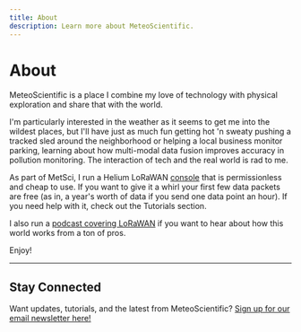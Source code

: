 ```yaml
---
title: About
description: Learn more about MeteoScientific.
---
```

# About
MeteoScientific is a place I combine my love of technology with physical exploration and share that with the world. 

I'm particularly interested in the weather as it seems to get me into the wildest places, but I'll have just as much fun getting hot 'n sweaty pushing a tracked sled around the neighborhood or helping a local business monitor parking, learning about how multi-modal data fusion improves accuracy in pollution monitoring.  The interaction of tech and the real world is rad to me.

As part of MetSci, I run a Helium LoRaWAN [console](https://console.meteoscientific.com/front/login) that is permissionless and cheap to use.  If you want to give it a whirl your first few data packets are free (as in, a year's worth of data if you send one data point an hour).  If you need help with it, check out the Tutorials section.

I also run a [podcast covering LoRaWAN](https://pod.metsci.show) if you want to hear about how this world works from a ton of pros.

Enjoy!

---

## Stay Connected

Want updates, tutorials, and the latest from MeteoScientific? [Sign up for our email newsletter here!](/email-sign-up)
